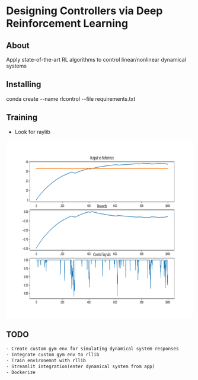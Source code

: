 # Designing Controllers via Deep Reinforcement Learning


## About
Apply state-of-the-art RL algorithms to control linear/nonlinear dynamical systems


## Installing
<!-- Create conda environment -->
<!-- conda env export > environment.yml --no-builds -->
conda create --name rlcontrol --file requirements.txt

## Training
- Look for raylib


<img width=640px height=480px src="images\result.png" alt="Project logo">

## TODO
    - Create custom gym env for simulating dynamical system responses
    - Integrate custom gym env to rllib
    - Train environemnt with rllib
    - Streamlit integration(enter dynamical system from app)
    - Dockerize
